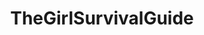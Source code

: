 ---
title: TheGirlSurvivalGuide
crosslinks:
- ABraThatFits
- AskDocs
- youtubefactsbot
- SkincareAddiction
- birthcontrol
- sex
- curlyhair
- StrongCurves
- AsianBeauty
- weddingplanning
- femalefashionadvice
- ShadowBan
- BusinessFashion
- Endo
- youtubot
- menstrualcups
- FancyFollicles
- JUSTNOMIL
- AskWomen
- Herpes
---